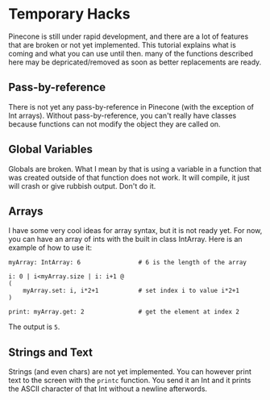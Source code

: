 # Temporary Hacks

Pinecone is still under rapid development, and there are a lot of features that are broken or not yet implemented. This tutorial explains what is coming and what you can use until then. many of the functions described here may be depricated/removed as soon as better replacements are ready.

## Pass-by-reference
There is not yet any pass-by-reference in Pinecone (with the exception of Int arrays). Without pass-by-reference, you can't really have classes because functions can not modify the object they are called on.

## Global Variables
Globals are broken. What I mean by that is using a variable in a function that was created outside of that function does not work. It will compile, it just will crash or give rubbish output. Don't do it.

## Arrays
I have some very cool ideas for array syntax, but it is not ready yet. For now, you can have an array of ints with the built in class IntArray. Here is an example of how to use it:
```
myArray: IntArray: 6                # 6 is the length of the array

i: 0 | i<myArray.size | i: i+1 @
(
    myArray.set: i, i*2+1           # set index i to value i*2+1
)

print: myArray.get: 2               # get the element at index 2

```
The output is `5`.

## Strings and Text
Strings (and even chars) are not yet implemented. You can however print text to the screen with the `printc` function. You send it an Int and it prints the ASCII character of that Int without a newline afterwords.
